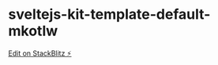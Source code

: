 # sveltejs-kit-template-default-mkotlw

[Edit on StackBlitz ⚡️](https://stackblitz.com/edit/sveltejs-kit-template-default-mkotlw)